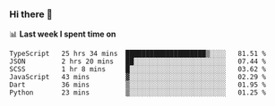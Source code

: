 ### Hi there 👋

<!--
**DBvc/DBvc** is a ✨ _special_ ✨ repository because its `README.md` (this file) appears on your GitHub profile.

Here are some ideas to get you started:

- 🔭 I’m currently working on ...
- 🌱 I’m currently learning ...
- 👯 I’m looking to collaborate on ...
- 🤔 I’m looking for help with ...
- 💬 Ask me about ...
- 📫 How to reach me: ...
- 😄 Pronouns: ...
- ⚡ Fun fact: ...
-->

📊 **Last week I spent time on**
<!--START_SECTION:waka-->

```text
TypeScript   25 hrs 34 mins  ████████████████████▒░░░░   81.51 %
JSON         2 hrs 20 mins   ██░░░░░░░░░░░░░░░░░░░░░░░   07.44 %
SCSS         1 hr 8 mins     █░░░░░░░░░░░░░░░░░░░░░░░░   03.62 %
JavaScript   43 mins         ▓░░░░░░░░░░░░░░░░░░░░░░░░   02.29 %
Dart         36 mins         ▒░░░░░░░░░░░░░░░░░░░░░░░░   01.95 %
Python       23 mins         ▒░░░░░░░░░░░░░░░░░░░░░░░░   01.25 %
```

<!--END_SECTION:waka-->
